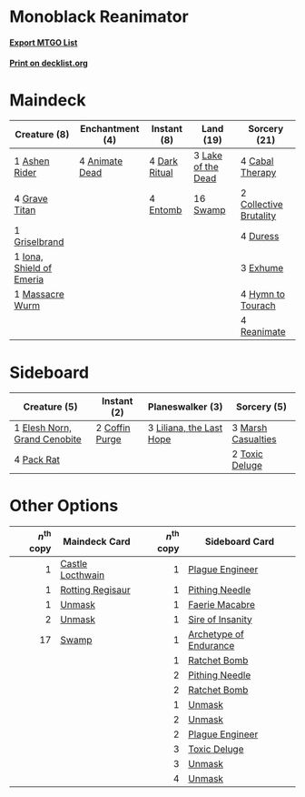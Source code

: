 # Monoblack Reanimator

#### [Export MTGO List](../collection/Monoblack%20Reanimator/Monoblack%20Reanimator.txt)
#### [Print on decklist.org](http://decklist.org/?deckmain=4%09Animate%20Dead%0A1%09Ashen%20Rider%0A4%09Cabal%20Therapy%0A2%09Collective%20Brutality%0A4%09Dark%20Ritual%0A4%09Duress%0A4%09Entomb%0A3%09Exhume%0A4%09Grave%20Titan%0A1%09Griselbrand%0A4%09Hymn%20to%20Tourach%0A1%09Iona,%20Shield%20of%20Emeria%0A3%09Lake%20of%20the%20Dead%0A1%09Massacre%20Wurm%0A4%09Reanimate%0A16%09Swamp&deckside=2%09Coffin%20Purge%0A1%09Elesh%20Norn,%20Grand%20Cenobite%0A3%09Liliana,%20the%20Last%20Hope%0A3%09Marsh%20Casualties%0A4%09Pack%20Rat%0A2%09Toxic%20Deluge)
# Maindeck

|                                           Creature (8)                                            |                                   Enchantment (4)                                    |                                     Instant (8)                                     |                                         Land (19)                                         |                                          Sorcery (21)                                           |
|---------------------------------------------------------------------------------------------------|--------------------------------------------------------------------------------------|-------------------------------------------------------------------------------------|-------------------------------------------------------------------------------------------|-------------------------------------------------------------------------------------------------|
|1 [Ashen Rider](http://gatherer.wizards.com/Pages/Card/Details.aspx?multiverseid=373689)           |4 [Animate Dead](http://gatherer.wizards.com/Pages/Card/Details.aspx?multiverseid=645)|4 [Dark Ritual](http://gatherer.wizards.com/Pages/Card/Details.aspx?multiverseid=651)|3 [Lake of the Dead](http://gatherer.wizards.com/Pages/Card/Details.aspx?multiverseid=3234)|4 [Cabal Therapy](http://gatherer.wizards.com/Pages/Card/Details.aspx?multiverseid=413625)       |
|4 [Grave Titan](http://gatherer.wizards.com/Pages/Card/Details.aspx?multiverseid=389540)           |                                                                                      |4 [Entomb](http://gatherer.wizards.com/Pages/Card/Details.aspx?multiverseid=413629)  |16 [Swamp](http://gatherer.wizards.com/Pages/Card/Details.aspx?multiverseid=439858)        |2 [Collective Brutality](http://gatherer.wizards.com/Pages/Card/Details.aspx?multiverseid=414380)|
|1 [Griselbrand](http://gatherer.wizards.com/Pages/Card/Details.aspx?multiverseid=239995)           |                                                                                      |                                                                                     |                                                                                           |4 [Duress](http://gatherer.wizards.com/Pages/Card/Details.aspx?multiverseid=14557)               |
|1 [Iona, Shield of Emeria](http://gatherer.wizards.com/Pages/Card/Details.aspx?multiverseid=397800)|                                                                                      |                                                                                     |                                                                                           |3 [Exhume](http://gatherer.wizards.com/Pages/Card/Details.aspx?multiverseid=21153)               |
|1 [Massacre Wurm](http://gatherer.wizards.com/Pages/Card/Details.aspx?multiverseid=214044)         |                                                                                      |                                                                                     |                                                                                           |4 [Hymn to Tourach](http://gatherer.wizards.com/Pages/Card/Details.aspx?multiverseid=413634)     |
|                                                                                                   |                                                                                      |                                                                                     |                                                                                           |4 [Reanimate](http://gatherer.wizards.com/Pages/Card/Details.aspx?multiverseid=220576)           |


# Sideboard

|                                             Creature (5)                                              |                                      Instant (2)                                       |                                         Planeswalker (3)                                          |                                         Sorcery (5)                                         |
|-------------------------------------------------------------------------------------------------------|----------------------------------------------------------------------------------------|---------------------------------------------------------------------------------------------------|---------------------------------------------------------------------------------------------|
|1 [Elesh Norn, Grand Cenobite](http://gatherer.wizards.com/Pages/Card/Details.aspx?multiverseid=438584)|2 [Coffin Purge](http://gatherer.wizards.com/Pages/Card/Details.aspx?multiverseid=30762)|3 [Liliana, the Last Hope](http://gatherer.wizards.com/Pages/Card/Details.aspx?multiverseid=414388)|3 [Marsh Casualties](http://gatherer.wizards.com/Pages/Card/Details.aspx?multiverseid=380238)|
|4 [Pack Rat](http://gatherer.wizards.com/Pages/Card/Details.aspx?multiverseid=253624)                  |                                                                                        |                                                                                                   |2 [Toxic Deluge](http://gatherer.wizards.com/Pages/Card/Details.aspx?multiverseid=376559)    |


# Other Options

|*n*<sup>th</sup> copy|                                       Maindeck Card                                       |*n*<sup>th</sup> copy|                                         Sideboard Card                                          |
|--------------------:|-------------------------------------------------------------------------------------------|--------------------:|-------------------------------------------------------------------------------------------------|
|                    1|[Castle Locthwain](http://gatherer.wizards.com/Pages/Card/Details.aspx?multiverseid=473203)|                    1|[Plague Engineer](http://gatherer.wizards.com/Pages/Card/Details.aspx?multiverseid=464049)       |
|                    1|[Rotting Regisaur](http://gatherer.wizards.com/Pages/Card/Details.aspx?multiverseid=466865)|                    1|[Pithing Needle](http://gatherer.wizards.com/Pages/Card/Details.aspx?multiverseid=129526)        |
|                    1|[Unmask](http://gatherer.wizards.com/Pages/Card/Details.aspx?multiverseid=19829)           |                    1|[Faerie Macabre](http://gatherer.wizards.com/Pages/Card/Details.aspx?multiverseid=201822)        |
|                    2|[Unmask](http://gatherer.wizards.com/Pages/Card/Details.aspx?multiverseid=19829)           |                    1|[Sire of Insanity](http://gatherer.wizards.com/Pages/Card/Details.aspx?multiverseid=369068)      |
|                   17|[Swamp](http://gatherer.wizards.com/Pages/Card/Details.aspx?multiverseid=439858)           |                    1|[Archetype of Endurance](http://gatherer.wizards.com/Pages/Card/Details.aspx?multiverseid=378488)|
|                     |                                                                                           |                    1|[Ratchet Bomb](http://gatherer.wizards.com/Pages/Card/Details.aspx?multiverseid=370623)          |
|                     |                                                                                           |                    2|[Pithing Needle](http://gatherer.wizards.com/Pages/Card/Details.aspx?multiverseid=129526)        |
|                     |                                                                                           |                    2|[Ratchet Bomb](http://gatherer.wizards.com/Pages/Card/Details.aspx?multiverseid=370623)          |
|                     |                                                                                           |                    1|[Unmask](http://gatherer.wizards.com/Pages/Card/Details.aspx?multiverseid=19829)                 |
|                     |                                                                                           |                    2|[Unmask](http://gatherer.wizards.com/Pages/Card/Details.aspx?multiverseid=19829)                 |
|                     |                                                                                           |                    2|[Plague Engineer](http://gatherer.wizards.com/Pages/Card/Details.aspx?multiverseid=464049)       |
|                     |                                                                                           |                    3|[Toxic Deluge](http://gatherer.wizards.com/Pages/Card/Details.aspx?multiverseid=376559)          |
|                     |                                                                                           |                    3|[Unmask](http://gatherer.wizards.com/Pages/Card/Details.aspx?multiverseid=19829)                 |
|                     |                                                                                           |                    4|[Unmask](http://gatherer.wizards.com/Pages/Card/Details.aspx?multiverseid=19829)                 |

